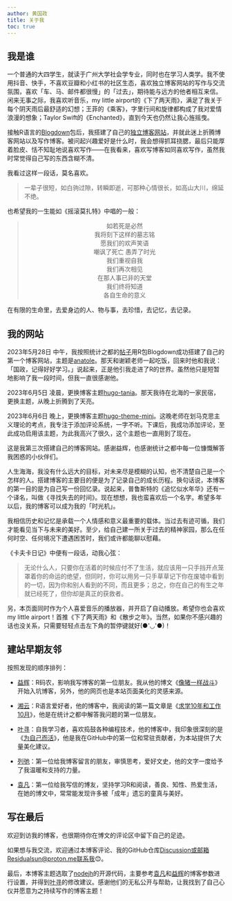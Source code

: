 ```yaml
---
author: 黄国政
title: 关于我
toc: true
---
```


## 我是谁

一个普通的大四学生，就读于广州大学社会学专业，同时也在学习人类学。我不使用抖音、快手，不喜欢豆瓣和小红书的社区生态，喜欢独立博客网站的写作与交流氛围，喜欢「车、马、邮件都很慢」的「过去」，期待能与远方的他者相互来信。闲来无事之际，我喜欢听音乐，my little airport的《下了两天雨》，满足了我关于每个阴天雨后最舒适的幻想；王菲的《乘客》，字里行间和旋律都构成了我对爱情浪漫的想象；Taylor Swift的《Enchanted》，直到今天也仍然让我心旌摇曳。

接触R语言的[Blogdown](https://github.com/rstudio/blogdown)包后，我搭建了自己的[独立博客网站](https://guozheng.rbind.io)，并就此迷上折腾博客网站以及写作博客。被问起兴趣爱好是什么时，我会想得抓耳挠腮，最后只能厚着脸皮、恬不知耻地说喜欢写作——在我看来，喜欢写博客如同喜欢写作，虽然我时常觉得自己写的东西含糊不清。

我看过这样一段话，莫名喜欢。

> 一辈子很短，如白驹过隙，转瞬即逝，可那种心情很长，如高山大川，绵延不绝。

也希望我的一生能如《摇滚莫扎特》中唱的一般：

> <center>如若死是必然</center>  
>
> <center>我将刻下这样的墓志铭</center> 
>
> <center>愿我们的欢声笑语</center> 
>
> <center>嘲讽了死亡  愚弄了时光</center> 
>
> <center>我们重视自我</center> 
>
> <center>我们再次相见</center> 
> 
> <center>在那人事已非的天堂</center> 
>
> <center>我们终将知道</center> 
>
> <center>各自生命的意义</center> 

在有限的生命里，去爱身边的人、物与事，去珍惜，去记忆，去记录。

## 我的网站

2023年5月28日 中午，我按照统计之都的[帖子](https://cosx.org/2018/01/build-blog-with-blogdown-hugo-netlify-github/)用R包Blogdown成功搭建了自己的第一个博客网站，主题是[anatole](https://github.com/lxndrblz/anatole)。那天和谢颖老师一起吃饭，回来时他和我说：「国政，记得好好学习。」说起来，正是他引我走进了R的世界。虽然他只是短暂地影响了我一段时间，但我一直很感谢他。

2023年6月5日 凌晨，更换博客主题[hugo-tania](https://github.com/WingLim/hugo-tania?tab=readme-ov-file)。那天我待在北海的一家民宿，更换主题，从晚上折腾到了天亮。

2023年6月6日 晚上，更换博客主题[hugo-theme-mini](https://github.com/nodejh/hugo-theme-mini)。这晚老师在划马克思主义理论的考点，我专注于添加评论系统，一字不听。下课后，我成功添加评论，至此成功启用该主题，为此我高兴了很久，这个主题也一直用到了现在。

这是我第三次搭建自己的博客网站。感谢益辉，也感谢统计之都中每一位慷慨解答我困惑的小伙伴们。

人生海海，我没有什么远大的目标，对未来尽是模糊的认知，也不清楚自己是一个怎样的人。搭建博客的主要目的便是为了记录自己的成长历程。换句话说，本博客的第一目的是为自己写一份回忆录。说起来，普鲁斯特的《追忆似水年华》还有一个译名，叫做《寻找失去的时间》。现在想想，我也蛮喜欢后一个名字。希望多年以后，我的博客可以成为我的「时光机」。

我相信历史和记忆是承载一个人情感和意义最重要的载体。当过去有迹可循，我们才能看见当下与未来的美好。至少，给自己建一所关于过去的精神家园，那么在任何时空、任何境况下遭遇困苦时，我们或许都能聊以慰藉。

《卡夫卡日记》中便有一段话，动我心弦：

> 无论什么人，只要你在活着的时候应付不了生活，就应该用一只手挡开点笼罩着你的命运的绝望，但同时，你可以用另一只手草草记下你在废墟中看到的一切，因为你和别人看到的不同，而且更多；总之，你在自己的有生之年就已经死了，但你却是真正的获救者。

另，本页面同时作为个人喜爱音乐的播放器，并开启了自动播放。希望你也会喜欢my little airport！首推《下了两天雨》和《散步之年》。当然，如果你不感兴趣的话也没关系，只需要轻轻点击左下角的暂停键就好(●'◡'●)！

## 建站早期友邻

按照发现的顺序排列：

* [益辉](https://yihui.org)：R码农，影响我写博客的第一位朋友。我从他的博文《[像猪一样战斗](https://yihui.org/cn/2010/12/fighting-like-a-pig/)》开始入坑博客，另外，他的网页也是本站页面美化的灵感来源。

* [湘云](https://xiangyun.rbind.io)：R语言爱好者，他的博客中，我阅读的第一篇文章是《[求学10年和工作10月](https://xiangyun.rbind.io/2020/08/ten-years-ten-months/)》，他是在统计之都中解答我问题的第一位朋友。

* [叶寻](https://cyrusyip.org)：自我学习者，喜欢捣鼓各种编程技术，他的博客中，我印象很深刻的是《[为自己而活](https://cyrusyip.org/zh-cn/post/2021/02/18/live-for-myself/)》，他是我在GitHub中的第一位和常驻贡献者，为本站提供了大量美化建议。

* [列弛](https://www.liechi.org)：第一位给我博客留言的朋友，审慎思考，爱好文史，他的文字一度给予了我温暖和支持的力量。

* [袁凡](https://yuanfan.rbind.io)：第一位给我写信的博友，坚持学习R和阅读，善良、知性、热爱生活，在她的博文中，常常能发现许多被「成年」遗忘的童真与美好。

## 写在最后

欢迎到访我的博客，也很期待你在博文的评论区中留下自己的足迹。

如果想与我交流，欢迎通过本博客评论、我的GitHub仓库[Discussion](https://github.com/residualsun1/Residualsun/discussions)或邮箱Residualsun@proton.me联系我😊。

最后，本博客主题选取了[nodejh](https://github.com/nodejh/hugo-theme-mini)的开源代码，主要参考[袁凡](https://yuanfan.rbind.io)和[益辉](https://yihui.org)的博客参数进行设置，并得到[叶寻](https://cyrusyip.org)的修改建议。感谢他们的无私公开与帮助，让我找到了自己心仪并愿意为之持续写作的博客主题！